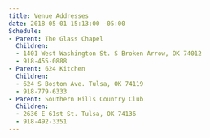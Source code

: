 ```yaml
---
title: Venue Addresses
date: 2018-05-01 15:13:00 -05:00
Schedule:
- Parent: The Glass Chapel
  Children:
  - 1401 West Washington St. S Broken Arrow, OK 74012
  - 918-455-0888
- Parent: 624 Kitchen
  Children:
  - 624 S Boston Ave. Tulsa, OK 74119
  - 918-779-6333
- Parent: Southern Hills Country Club
  Children:
  - 2636 E 61st St. Tulsa, OK 74136
  - 918-492-3351
---
```



